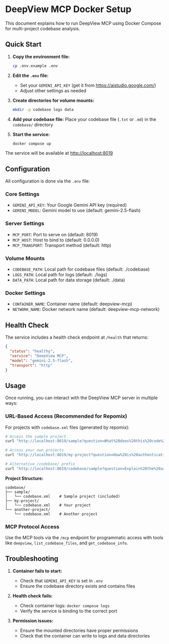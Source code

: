 # DeepView MCP Docker Setup

This document explains how to run DeepView MCP using Docker Compose for multi-project codebase analysis.

## Quick Start

1. **Copy the environment file:**

   ```bash
   cp .env.example .env
   ```

2. **Edit the `.env` file:**
   - Set your `GEMINI_API_KEY` (get it from <https://aistudio.google.com/>)
   - Adjust other settings as needed

3. **Create directories for volume mounts:**

   ```bash
   mkdir -p codebase logs data
   ```

4. **Add your codebase file:**
   Place your codebase file (`.txt` or `.md`) in the `codebase/` directory

5. **Start the service:**

   ```bash
   docker compose up
   ```

The service will be available at <http://localhost:8019>

## Configuration

All configuration is done via the `.env` file:

### Core Settings

- `GEMINI_API_KEY`: Your Google Gemini API key (required)
- `GEMINI_MODEL`: Gemini model to use (default: gemini-2.5-flash)

### Server Settings

- `MCP_PORT`: Port to serve on (default: 8019)
- `MCP_HOST`: Host to bind to (default: 0.0.0.0)
- `MCP_TRANSPORT`: Transport method (default: http)

### Volume Mounts

- `CODEBASE_PATH`: Local path for codebase files (default: ./codebase)
- `LOGS_PATH`: Local path for logs (default: ./logs)
- `DATA_PATH`: Local path for data storage (default: ./data)

### Docker Settings

- `CONTAINER_NAME`: Container name (default: deepview-mcp)
- `NETWORK_NAME`: Docker network name (default: deepview-mcp-network)

## Health Check

The service includes a health check endpoint at `/health` that returns:

```json
{
  "status": "healthy",
  "service": "DeepView MCP",
  "model": "gemini-2.5-flash",
  "transport": "http"
}
```

## Usage

Once running, you can interact with the DeepView MCP server in multiple ways:

### URL-Based Access (Recommended for Repomix)

For projects with `codebase.xml` files (generated by repomix):

```bash
# Access the sample project
curl "http://localhost:8019/sample?question=What%20does%20this%20code%20do?"

# Access your own projects
curl "http://localhost:8019/my-project?question=How%20is%20authentication%20handled?"

# Alternative /codebase/ prefix
curl "http://localhost:8019/codebase/sample?question=Explain%20the%20architecture"
```

**Project Structure:**

```text
codebase/
├── sample/
│   └── codebase.xml    # Sample project (included)
├── my-project/
│   └── codebase.xml    # Your project
└── another-project/
    └── codebase.xml    # Another project
```

### MCP Protocol Access

Use the MCP tools via the `/mcp` endpoint for programmatic access with tools like `deepview`, `list_codebase_files`, and `get_codebase_info`.

## Troubleshooting

1. **Container fails to start:**
   - Check that `GEMINI_API_KEY` is set in `.env`
   - Ensure the codebase directory exists and contains files

2. **Health check fails:**
   - Check container logs: `docker compose logs`
   - Verify the service is binding to the correct port

3. **Permission issues:**
   - Ensure the mounted directories have proper permissions
   - Check that the container can write to logs and data directories

